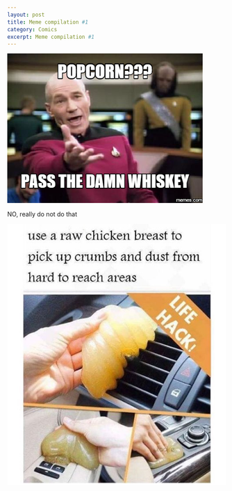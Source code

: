 ```yaml
---
layout: post
title: Meme compilation #1
category: Comics
excerpt: Meme compilation #1
---
```

<img src="/images/Comics/553185.jpg" />
<p>NO, really do not do that </p>
<img src="/images/Comics/8558c31f546244e092341c77d4a68ee3.jpg" />

